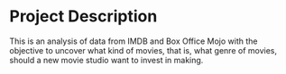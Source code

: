 # Project Description

This is an analysis of data from IMDB and Box Office Mojo with the objective to uncover what kind of movies, that is, what genre of movies, should a new movie studio want to invest in making.